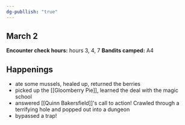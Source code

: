 ```yaml
---
dg-publlish: "true"
---
```

## March 2
**Encounter check hours:** hours 3, 4, 7
**Bandits camped:** A4




## Happenings
- ate some mussels, healed up, returned the berries
- picked up the [[Gloomberry Pie]], learned the deal with the magic school
- answered [[Quinn Bakersfield]]'s  call to action! Crawled through a terrifying hole and popped out into a dungeon
- bypassed a trap!